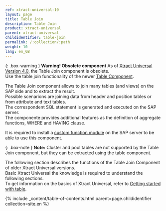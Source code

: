 ```yaml
---
ref: xtract-universal-10
layout: page
title: Table Join
description: Table Join
product: xtract-universal
parent: xtract-universal
childidentifier: table-join
permalink: /:collection/:path
weight: 10
lang: en_GB
---
```


{: .box-warning }
**Warning! Obsolete component** 
As of [Xtract Universal Version 4.0](https://kb.theobald-software.com/release-notes/XtractUniversal-4.0.0.html), the Table Join component is obsolete.<br>
Use the table join functionality of the newer [Table Component](./table/table-join).

The Table Join component allows to join many tables (and views) on the SAP side and to extract the result.  
Possible scenarions are joining data from header and position tables or from attribute and text tables.  
The correspondent SQL statement is generated and executed on the SAP server.  
The componente provides additional features as the definition of aggregate functions, WHERE and HAVING clause. 

It is required to install a [custom function module](./sap-customizing/custom-function-module-for-table-extraction) on the SAP server to be able to use this component.  

{: .box-note }
**Note:** Cluster and pool tables are not supported by the Table Join component, but they can be extracted using the table component. 


The following section describes the functions of the Table Join Component of older Xtract Universal versions. <br>
Basic Xtract Universal the knowledge is required to understand the following sections. <br>
To get information on the basics of Xtract Universal, refer to [Getting started with table](./getting-started-table/). <br>


{% include _content/table-of-contents.html parent=page.childidentifier collection=site.en %}